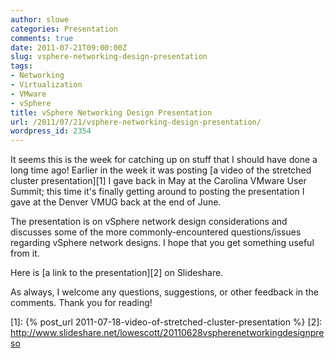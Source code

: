 ```yaml
---
author: slowe
categories: Presentation
comments: true
date: 2011-07-21T09:00:00Z
slug: vsphere-networking-design-presentation
tags:
- Networking
- Virtualization
- VMware
- vSphere
title: vSphere Networking Design Presentation
url: /2011/07/21/vsphere-networking-design-presentation/
wordpress_id: 2354
---
```


It seems this is the week for catching up on stuff that I should have done a long time ago! Earlier in the week it was posting [a video of the stretched cluster presentation][1] I gave back in May at the Carolina VMware User Summit; this time it's finally getting around to posting the presentation I gave at the Denver VMUG back at the end of June.

The presentation is on vSphere network design considerations and discusses some of the more commonly-encountered questions/issues regarding vSphere network designs. I hope that you get something useful from it.

Here is [a link to the presentation][2] on Slideshare.

As always, I welcome any questions, suggestions, or other feedback in the comments. Thank you for reading!

[1]: {% post_url 2011-07-18-video-of-stretched-cluster-presentation %}
[2]: http://www.slideshare.net/lowescott/20110628vspherenetworkingdesignpreso
